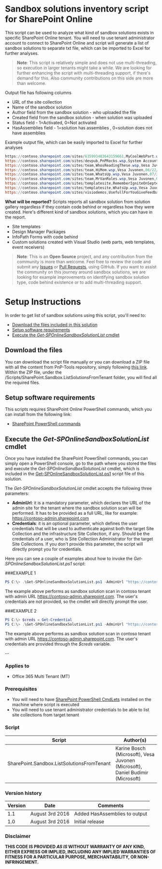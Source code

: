 # Sandbox solutions inventory script for SharePoint Online #
This script can be used to analyze what kind of sandbox solutions exists in specific SharePoint Online tenant. You will need to use tenant administrator account to connect to SharePoint Online and script will generate a list of sandbox solutions to separate txt file, which can be imported to Excel for further analyses.

>**Note**: This script is relatively simple and does not use multi-threading, so execution in larger tenants might take a while. We are looking for further enhancing the script with multi-threading support, if there's demand for this. Also community contributions on this side are more than welcome.

Output file has following columns
* URL of the site collection
* Name of the sandbox solution
* Author field from the sandbox solution - who uploaded the file
* Created field from the sandbox solution - when solution was uploaded
* Status field - 1=Activated, 0=Not activated
* HasAssemblies field - 1=solution has assemblies , 0=solution does not have assemblies

Example output file, which can be easily imported to Excel for further analyses
```PowerShell
https://contoso.sharepoint.com/sites/635993483643159661,MyCoolWebPart.wsp,Vesa Juvonen,07/27/2016 00:55:22,0,1
https://contoso.sharepoint.com/sites/devpub,PnPRocks.wsp,System Account,07/27/2016 01:03:36,0,1
https://contoso.sharepoint.com/sites/team,WhosReadingThese.wsp,Vesa Juvonen,06/07/2016 12:58:05,1,0
https://contoso.sharepoint.com/sites/team,HiMom.wsp,Vesa Juvonen,06/22/2016 12:41:04,1,1
https://contoso.sharepoint.com/sites/team,WhatsUp.wsp,Vesa Juvonen,07/27/2016 00:47:54,0,0
https://contoso.sharepoint.com/sites/team,MrVanRules.wsp,Vesa Juvonen,07/29/2016 22:26:43,1,1
https://contoso.sharepoint.com/sites/templatesite,RememberIgniteOnSeptember.wsp,Vesa Juvonen,07/27/2016 00:50:50,0,1
https://contoso.sharepoint.com/sites/templatesite,WhatsUp.wsp,Vesa Juvonen,07/27/2016 00:56:32,1,0
https://contoso.sharepoint.com/sites/visiodemos,UsefullForYouGiveFeedback.wsp,Provisioning User 0,03/24/2014 21:44:25,1,0

```

**What will be reported?**
Scripts reports all sandbox solution from solution gallery regardless if they contain code behind or regardless how they were created. Here's different kind of sandbox solutions, which you can have in the report.
* Site templates
* Design Manager Packages
* InfoPath Forms with code behind
* Custom solutions created with Visual Studio (web parts, web templates, event receivers)

 
>**Note**: This is an **Open Source** project, and any contribution from the community
is more than welcome. Feel free to review the code and submit any [Issues](https://github.com/OfficeDev/PnP-Tools/issues) or [Pull Requests](https://github.com/OfficeDev/PnP-Tools/pulls), using GitHub. If you want to assist the community on this journey around sandbox solutions, we are looking for example improvements on identifying sandbox solution type, code behind existence or to add multi-threading support.
 
# Setup Instructions #
In order to get list of sandbox solutions using this script, you'll need to:
* [Download the files included in this solution](#download)
* [Setup software requirements](#requirements)
* [Execute the *Get-SPOnlineSandboxSolutionList* cmdlet](#execute)

<a name="download"></a>
## Download the files
You can download the script file manually or you can download
a ZIP file with all the content from PnP-Tools repository, simply following
<a href="https://github.com/OfficeDev/PnP-Tools/archive/master.zip">this link</a>. 
Within the ZIP file, under the /Scripts/SharePoint.Sandbox.ListSolutionsFromTenant folder, you will
find all the required files.

<a name="requirements"></a>
## Setup software requirements
This scripts requires SharePoint Online PowerShell commands, which you can install
from the following link:

* [SharePoint PowerShell commands](https://www.microsoft.com/en-us/download/details.aspx?id=35588) 

<a name="execute"></a>
## Execute the *Get-SPOnlineSandboxSolutionList* cmdlet
Once you have installed the SharePoint PowerShell commands, you can  simply open a 
PowerShell console, go to the path where you stored the files and execute the *Get-SPOnlineSandboxSolutionList*
cmdlet, which is included in the 
<a href="./Get-SPOnlineSandboxSolutionList.ps1">Get-SPOnlineSandboxSolutionList.ps1</a> script file of this solution.

The *Get-SPOnlineSandboxSolutionList* cmdlet accepts the following three parameters:
* **AdminUrl**: it is a mandatory parameter, which declares the URL of the admin site for the tenant where the sandbox solution scan will be performed. It has to be provided as a full URL, like for example: https://contoso-admin.sharepoint.com
* **Credentials**: it is an optional parameter, which defines the user credentials that will be used to authenticate against both the target Site Collection and the infrastructure Site Collection, if any. Should be the credentials of a user, who is Site Collection Administrator for the target Site Collections. If you don't provide this parameter, the script will directly prompt you for credentials.

Here you can see a couple of examples about how to invoke the *Get-SPOnlineSandboxSolutionList.ps1* script:

###EXAMPLE 1
```PowerShell
PS C:\> .\Get-SPOnlineSandboxSolutionList.ps1 -AdminUrl "https://contoso-admin.sharepoint.com"
```

The example above performs as sandbox solution scan in contoso tenant with admin URL https://contoso-admin.sharepoint.com. The user's credentials are not provided, so the cmdlet will directly prompt the user.

###EXAMPLE 2
```PowerShell
PS C:\> $creds = Get-Credential
PS C:\> .\Get-SPOnlineSandboxSolutionList.ps1 -AdminUrl "https://contoso-admin.sharepoint.com" -Credentials $creds
```
 
The example above performs as sandbox solution scan in contoso tenant with admin URL https://contoso-admin.sharepoint.com. The user's credentials are  provided through the *$creds* variable.


--

### Applies to ###
-  Office 365 Multi Tenant (MT)

### Prerequisites ###
- You will need to have [SharePoint PowerShell CmdLets](https://www.microsoft.com/en-us/download/details.aspx?id=35588) installed on the machine where script is executed
- You will need to use tenant administrator credentials to be able to list site collections from target tenant

### Script ###
Script | Author(s)
---------|----------
SharePoint.Sandbox.ListSolutionsFromTenant | Karine Bosch (Microsoft), Vesa Juvonen (Microsoft), Daniel Budimir (Microsoft)

### Version history ###
Version  | Date | Comments
---------| -----| --------
1.1  | August 3rd 2016 | Added HasAssemblies to output
1.0  | August 3rd 2016 | Initial release

### Disclaimer ###
**THIS CODE IS PROVIDED *AS IS* WITHOUT WARRANTY OF ANY KIND, EITHER EXPRESS OR IMPLIED, INCLUDING ANY IMPLIED WARRANTIES OF FITNESS FOR A PARTICULAR PURPOSE, MERCHANTABILITY, OR NON-INFRINGEMENT.**
